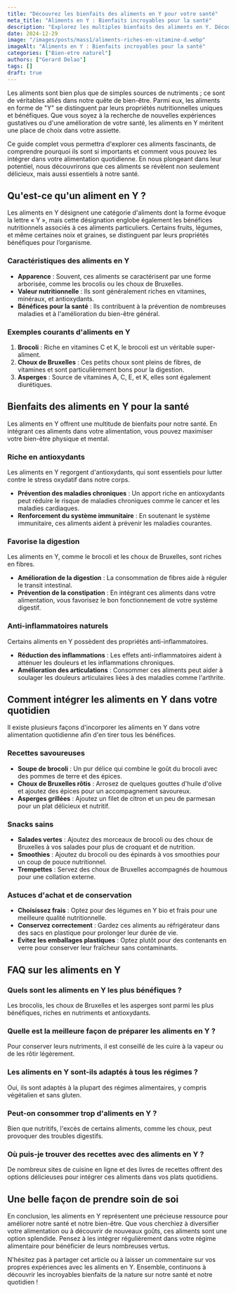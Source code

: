 ```yaml
---
title: "Découvrez les bienfaits des aliments en Y pour votre santé"
meta_title: "Aliments en Y : Bienfaits incroyables pour la santé"
description: "Explorez les multiples bienfaits des aliments en Y. Découvrez comment intégrer ces super-aliments à votre alimentation pour un bien-être optimal."
date: 2024-12-29
image: "/images/posts/mass1/aliments-riches-en-vitamine-d.webp"
imageAlt: "Aliments en Y : Bienfaits incroyables pour la santé"
categories: ["Bien-etre naturel"]
authors: ["Gerard Delao"]
tags: []
draft: true
---
```



Les aliments sont bien plus que de simples sources de nutriments ; ce sont de véritables alliés dans notre quête de bien-être. Parmi eux, les aliments en forme de "Y" se distinguent par leurs propriétés nutritionnelles uniques et bénéfiques. Que vous soyez à la recherche de nouvelles expériences gustatives ou d'une amélioration de votre santé, les aliments en Y méritent une place de choix dans votre assiette. 

Ce guide complet vous permettra d'explorer ces aliments fascinants, de comprendre pourquoi ils sont si importants et comment vous pouvez les intégrer dans votre alimentation quotidienne. En nous plongeant dans leur potentiel, nous découvrirons que ces aliments se révèlent non seulement délicieux, mais aussi essentiels à notre santé.

## Qu'est-ce qu'un aliment en Y ?

Les aliments en Y désignent une catégorie d'aliments dont la forme évoque la lettre « Y », mais cette désignation englobe également les bénéfices nutritionnels associés à ces aliments particuliers. Certains fruits, légumes, et même certaines noix et graines, se distinguent par leurs propriétés bénéfiques pour l’organisme.

### Caractéristiques des aliments en Y 

- **Apparence** : Souvent, ces aliments se caractérisent par une forme arborisée, comme les brocolis ou les choux de Bruxelles.
- **Valeur nutritionnelle** : Ils sont généralement riches en vitamines, minéraux, et antioxydants.
- **Bénéfices pour la santé** : Ils contribuent à la prévention de nombreuses maladies et à l'amélioration du bien-être général.

### Exemples courants d'aliments en Y

1. **Brocoli** : Riche en vitamines C et K, le brocoli est un véritable super-aliment.
2. **Choux de Bruxelles** : Ces petits choux sont pleins de fibres, de vitamines et sont particulièrement bons pour la digestion.
3. **Asperges** : Source de vitamines A, C, E, et K, elles sont également diurétiques.

## Bienfaits des aliments en Y pour la santé

Les aliments en Y offrent une multitude de bienfaits pour notre santé. En intégrant ces aliments dans votre alimentation, vous pouvez maximiser votre bien-être physique et mental. 

### Riche en antioxydants

Les aliments en Y regorgent d'antioxydants, qui sont essentiels pour lutter contre le stress oxydatif dans notre corps. 

- **Prévention des maladies chroniques** : Un apport riche en antioxydants peut réduire le risque de maladies chroniques comme le cancer et les maladies cardiaques.
- **Renforcement du système immunitaire** : En soutenant le système immunitaire, ces aliments aident à prévenir les maladies courantes.

### Favorise la digestion

Les aliments en Y, comme le brocoli et les choux de Bruxelles, sont riches en fibres.

- **Amélioration de la digestion** : La consommation de fibres aide à réguler le transit intestinal.
- **Prévention de la constipation** : En intégrant ces aliments dans votre alimentation, vous favorisez le bon fonctionnement de votre système digestif.

### Anti-inflammatoires naturels

Certains aliments en Y possèdent des propriétés anti-inflammatoires.

- **Réduction des inflammations** : Les effets anti-inflammatoires aident à atténuer les douleurs et les inflammations chroniques.
- **Amélioration des articulations** : Consommer ces aliments peut aider à soulager les douleurs articulaires liées à des maladies comme l'arthrite.

## Comment intégrer les aliments en Y dans votre quotidien

Il existe plusieurs façons d'incorporer les aliments en Y dans votre alimentation quotidienne afin d'en tirer tous les bénéfices.

### Recettes savoureuses

- **Soupe de brocoli** : Un pur délice qui combine le goût du brocoli avec des pommes de terre et des épices.
- **Choux de Bruxelles rôtis** : Arrosez de quelques gouttes d'huile d'olive et ajoutez des épices pour un accompagnement savoureux.
- **Asperges grillées** : Ajoutez un filet de citron et un peu de parmesan pour un plat délicieux et nutritif.

### Snacks sains

- **Salades vertes** : Ajoutez des morceaux de brocoli ou des choux de Bruxelles à vos salades pour plus de croquant et de nutrition.
- **Smoothies** : Ajoutez du brocoli ou des épinards à vos smoothies pour un coup de pouce nutritionnel.
- **Trempettes** : Servez des choux de Bruxelles accompagnés de houmous pour une collation externe.

### Astuces d'achat et de conservation

- **Choisissez frais** : Optez pour des légumes en Y bio et frais pour une meilleure qualité nutritionnelle.
- **Conservez correctement** : Gardez ces aliments au réfrigérateur dans des sacs en plastique pour prolonger leur durée de vie.
- **Evitez les emballages plastiques** : Optez plutôt pour des contenants en verre pour conserver leur fraîcheur sans contaminants.

## FAQ sur les aliments en Y

### Quels sont les aliments en Y les plus bénéfiques ?
Les brocolis, les choux de Bruxelles et les asperges sont parmi les plus bénéfiques, riches en nutriments et antioxydants.

### Quelle est la meilleure façon de préparer les aliments en Y ?
Pour conserver leurs nutriments, il est conseillé de les cuire à la vapeur ou de les rôtir légèrement.

### Les aliments en Y sont-ils adaptés à tous les régimes ?
Oui, ils sont adaptés à la plupart des régimes alimentaires, y compris végétalien et sans gluten.

### Peut-on consommer trop d'aliments en Y ?
Bien que nutritifs, l'excès de certains aliments, comme les choux, peut provoquer des troubles digestifs.

### Où puis-je trouver des recettes avec des aliments en Y ?
De nombreux sites de cuisine en ligne et des livres de recettes offrent des options délicieuses pour intégrer ces aliments dans vos plats quotidiens.

## Une belle façon de prendre soin de soi

En conclusion, les aliments en Y représentent une précieuse ressource pour améliorer notre santé et notre bien-être. Que vous cherchiez à diversifier votre alimentation ou à découvrir de nouveaux goûts, ces aliments sont une option splendide. Pensez à les intégrer régulièrement dans votre régime alimentaire pour bénéficier de leurs nombreuses vertus. 

N'hésitez pas à partager cet article ou à laisser un commentaire sur vos propres expériences avec les aliments en Y. Ensemble, continuons à découvrir les incroyables bienfaits de la nature sur notre santé et notre quotidien !

